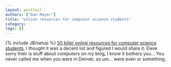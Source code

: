 ```yaml
---
layout: posttail
authors: ["Dan Mayer"]
title: "online resources for computer science students"
category:
tags: []
---
```

{% include JB/setup %}
[50 killer online resources for computer science students](http://www.virtualhosting.com/blog/2008/50-killer-online-resources-for-computer-science-students/). I thought it was a decent list and figured I would share it.    Dave sorry their is stuff about computers on my blog, I know it bothers you... You never called me when you were in Denver, so um... were even or something.